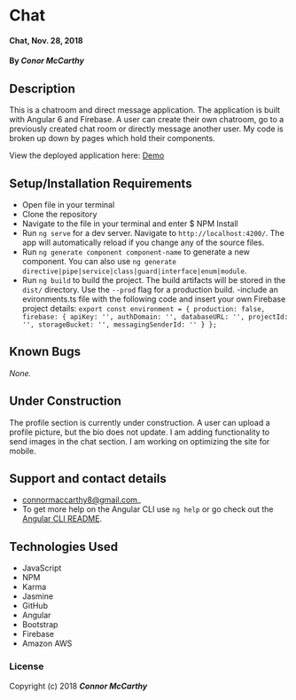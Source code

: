 # Chat

#### Chat, Nov. 28, 2018

#### By _**Conor McCarthy**_

## Description

This is a chatroom and direct message application. The application is built with Angular 6 and Firebase. A user can create their own chatroom, go to a previously created chat room or directly message another user. My code is broken up down by pages which hold their components.

View the deployed application here: [Demo](https://chat-c2a64.firebaseapp.com)

## Setup/Installation Requirements

- Open file in your terminal
- Clone the repository
- Navigate to the file in your terminal and enter \$ NPM Install
- Run `ng serve` for a dev server. Navigate to `http://localhost:4200/`. The app will automatically reload if you change any of the source files.
- Run `ng generate component component-name` to generate a new component. You can also use `ng generate directive|pipe|service|class|guard|interface|enum|module`.
- Run `ng build` to build the project. The build artifacts will be stored in the `dist/` directory. Use the `--prod` flag for a production build.
  -include an evironments.ts file with the following code and insert your own Firebase project details:
  `export const environment = { production: false, firebase: { apiKey: '', authDomain: '', databaseURL: '', projectId: '', storageBucket: '', messagingSenderId: '' } };`

## Known Bugs

_None._

## Under Construction

The profile section is currently under construction. A user can upload a profile picture, but the bio does not update. I am adding functionality to send images in the chat section. I am working on optimizing the site for mobile.

## Support and contact details

- connormaccarthy8@gmail.com\_
- To get more help on the Angular CLI use `ng help` or go check out the [Angular CLI README](https://github.com/angular/angular-cli/blob/master/README.md).

## Technologies Used

- JavaScript
- NPM
- Karma
- Jasmine
- GitHub
- Angular
- Bootstrap
- Firebase
- Amazon AWS

### License

Copyright (c) 2018 **_Connor McCarthy_**
